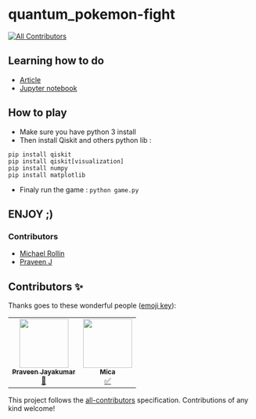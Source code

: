 # quantum_pokemon-fight
<!-- ALL-CONTRIBUTORS-BADGE:START - Do not remove or modify this section -->
[![All Contributors](https://img.shields.io/badge/all_contributors-2-orange.svg?style=flat-square)](#contributors-)
<!-- ALL-CONTRIBUTORS-BADGE:END -->

## Learning how to do
- [Article](https://fullstackquantumcomputation.tech/blog/post-quantum-pokemon-fight/)
- [Jupyter notebook](https://github.com/mickahell/quantum_pokemon-fight/blob/main/quantum_pokemonFight.ipynb)

## How to play
- Make sure you have python 3 install
- Then install Qiskit and others python lib :
```
pip install qiskit
pip install qiskit[visualization]
pip install numpy
pip install matplotlib
```

- Finaly run the game :
```python game.py```

## ENJOY ;)

### Contributors
- [Michael Rollin](https://github.com/mickahell)
- [Praveen J](https://github.com/Praveen91299)

## Contributors ✨

Thanks goes to these wonderful people ([emoji key](https://allcontributors.org/docs/en/emoji-key)):

<!-- ALL-CONTRIBUTORS-LIST:START - Do not remove or modify this section -->
<!-- prettier-ignore-start -->
<!-- markdownlint-disable -->
<table>
  <tr>
    <td align="center"><a href="https://sites.google.com/view/praveen91299/home"><img src="https://avatars2.githubusercontent.com/u/35169492?v=4?s=100" width="100px;" alt=""/><br /><sub><b>Praveen Jayakumar</b></sub></a><br /><a href="https://github.com/mickahell/quantum_pokemon-fight/pulls?q=is%3Apr+reviewed-by%3APraveen91299" title="Reviewed Pull Requests">👀</a></td>
    <td align="center"><a href="https://github.com/mickahell"><img src="https://avatars1.githubusercontent.com/u/20951376?v=4?s=100" width="100px;" alt=""/><br /><sub><b>Mica</b></sub></a><br /><a href="#tutorial-mickahell" title="Tutorials">✅</a></td>
  </tr>
</table>

<!-- markdownlint-restore -->
<!-- prettier-ignore-end -->

<!-- ALL-CONTRIBUTORS-LIST:END -->

This project follows the [all-contributors](https://github.com/all-contributors/all-contributors) specification. Contributions of any kind welcome!